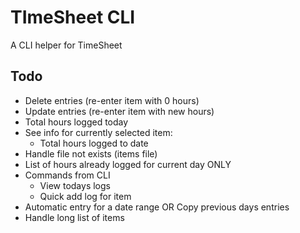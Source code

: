 # TImeSheet CLI
A CLI helper for TimeSheet

## Todo
- Delete entries (re-enter item with 0 hours)
- Update entries (re-enter item with new hours)
- Total hours logged today
- See info for currently selected item:
    - Total hours logged to date
- Handle file not exists (items file)
- List of hours already logged for current day ONLY
- Commands from CLI
    - View todays logs
    - Quick add log for item
- Automatic entry for a date range OR Copy previous days entries
- Handle long list of items